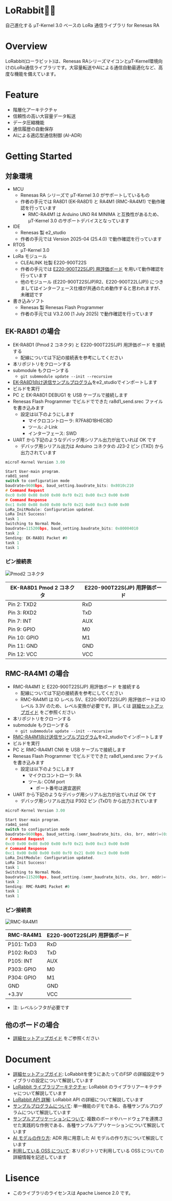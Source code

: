 # LoRabbit🐰📡

自己進化する μT-Kernel 3.0 ベースの LoRa 通信ライブラリ for Renesas RA

# Overview

LoRabbit(ローラビット)は、Renesas RAシリーズマイコンとμT-Kernel環境向けのLoRa通信ライブラリです。大容量転送やAIによる通信自動最適化など、高度な機能を備えています。

# Feature

- 階層化アーキテクチャ
- 信頼性の高い大容量データ転送
- データ圧縮機能
- 通信履歴の自動保存
- AIによる適応型通信制御 (AI-ADR)

# Getting Started

## 対象環境

- MCU
  - Renesas RA シリーズで μT-Kernel 3.0 がサポートしているもの
  - 作者の手元では RA8D1 (EK-RA8D1) と RA4M1 (RMC-RA4M1) で動作確認を行っています
    - RMC-RA4M1 は Arduino UNO R4 MINIMA と互換性があるため、μT-Kernel 3.0 のサポートデバイスとなっています
- IDE
  - Renesas 製 e2_studio
  - 作者の手元では Version 2025-04 (25.4.0) で動作確認を行っています
- RTOS
  - μT-Kernel 3.0
- LoRa モジュール
  - CLEALINK 社製 E220-900T22S
  - 作者の手元では [E220-900T22S(JP) 用評価ボード][lora-ev-link] を用いて動作確認を行っています
  - 他のモジュール (E220-900T22S(JP)R2、E220-900T22L(JP)) につきましてはインターフェース仕様が共通のため動作すると思われますが、未確認です
- 書き込みソフト
  - Renesas 製 Renesas Flash Programmer
  - 作者の手元では V3.2.00 [1 July 2025] で動作確認を行っています

## EK-RA8D1 の場合

- EK-RA8D1 (Pmod 2 コネクタ) と E220-900T22S(JP) 用評価ボード を接続する
  - 配線については下記の接続表を参考にしてください
- 本リポジトリをクローンする
- submodule もクローンする
  - `git submmodule update --init --recursive`
- [EK-RA8D1向け送信サンプルプログラム][example-ra8d1_send-link]をe2_studioでインポートします
- ビルドを実行
- PC と EK-RA8D1 DEBUG1 を USB ケーブルで接続します
- Renesas Flash Programmer でビルドでできた ra8d1_send.srec ファイルを書き込みます
  - 設定は以下のようにします
    - マイクロコントローラ: R7FA8D1BHECBD
    - ツール: J-Link
    - インターフェース: SWD
- UART から下記のようなデバッグ用シリアル出力が出ていれば OK です
  - デバッグ用シリアル出力は Arduino コネクタの J23-2 ピン (TXD) から出力されています

```c
microT-Kernel Version 3.00

Start User-main program.
ra8d1_send
switch to configuration mode
baudrate=9600bps, baud_setting.baudrate_bits: 0x8010c210
# Command Request
0xc0 0x00 0x08 0x00 0x00 0xf0 0x21 0x00 0xc3 0x00 0x00 
# Command Response
0xc1 0x00 0x08 0x00 0x00 0xf0 0x21 0x00 0xc3 0x00 0x00 
LoRa_InitModule: Configuration updated.
LoRa Init Success!
task 1
Switching to Normal Mode.
baudrate=115200bps, baud_setting.baudrate_bits: 0x80004010
task 2
Sending: EK-RA8D1 Packet #0
task 1
task 1
```

### ピン接続表

![Pmod2 コネクタ](./assets/EK-RA8D1_Pmod2.png)

| EK-RA8D1 Pmod 2 コネクタ| E220-900T22S(JP) 用評価ボード |
|---|---|
| Pin 2: TXD2  | RxD |
| Pin 3: RXD2  | TxD |
| Pin 7: INT   | AUX |
| Pin 9: GPIO  | M0  |
| Pin 10: GPIO | M1  |
| Pin 11: GND  | GND |
| Pin 12: VCC  | VCC |

## RMC-RA4M1 の場合

- RMC-RA4M1 と E220-900T22S(JP) 用評価ボード を接続する
  - 配線については下記の接続表を参考にしてください
  - RMC-RA4M1 は IO レベル 5V、E220-900T22S(JP) 用評価ボードは IO レベル 3.3V のため、レベル変換が必要です。詳しくは [詳細セットアップガイド][setup-link] をご参照ください
- 本リポジトリをクローンする
- submodule もクローンする
  - `git submmodule update --init --recursive`
- [RMC-RA4M1向け送信サンプルプログラム][example-ra4m1_send-link]をe2_studioでインポートします
- ビルドを実行
- PC と RMC-RA4M1 CN6 を USB ケーブルで接続します
- Renesas Flash Programmer でビルドでできた ra8d1_send.srec ファイルを書き込みます
  - 設定は以下のようにします
    - マイクロコントローラ: RA
    - ツール: COM port
      - ポート番号は適宜選択
- UART から下記のようなデバッグ用シリアル出力が出ていれば OK です
  - デバッグ用シリアル出力は P302 ピン (TxD1) から出力されています

```c
microT-Kernel Version 3.00

Start User-main program.
ra4m1_send
switch to configuration mode
baudrate=9600bps, baud_setting.(semr_baudrate_bits, cks, brr, mddr)=(0x00, 0, 0x9b, 0x80)
# Command Request
0xc0 0x00 0x08 0x00 0x00 0xf0 0x21 0x00 0xc3 0x00 0x00 
# Command Response
0xc1 0x00 0x08 0x00 0x00 0xf0 0x21 0x00 0xc3 0x00 0x00 
LoRa_InitModule: Configuration updated.
LoRa Init Success!
task 1
Switching to Normal Mode.
baudrate=115200bps, baud_setting.(semr_baudrate_bits, cks, brr, mddr)=(0x40, 0, 0x19, 0x80)
task 2
Sending: RMC-RA4M1 Packet #0
task 1
task 1
```

### ピン接続表

![RMC-RA4M1](./assets/RMC-RA4M1.png)

| RMC-RA4M1 | E220-900T22S(JP) 用評価ボード |
|---|---|
| P101: TxD3   | RxD |
| P102: RxD3   | TxD |
| P105: INT    | AUX |
| P303: GPIO   | M0  |
| P304: GPIO   | M1  |
| GND          | GND |
| +3.3V        | VCC |

* 注: レベルシフタが必要です

## 他のボードの場合

- [詳細セットアップガイド][setup-link] をご参照ください

# Document

- [詳細セットアップガイド][setup-link]: LoRabbitを使うにあたってのFSP の詳細設定やライブラリの設定について解説しています
- [LoRabbit ライブラリアーキテクチャ][architecture-link]: LoRabbit のライブラリアーキテクチャについて解説しています
- [LoRabbit API 詳解][api-link]: LoRabbit API の詳細について解説しています
- [サンプルプログラムについて][examples-link]: 単一機能のデモである、各種サンプルプログラムについて解説しています
- [サンプルアプリケーションについて][apps-link]: 複数のボードやハードウェアを連携させた実践的な作例である、各種サンプルアプリケーションについて解説しています
- [AI モデルの作り方][ai_adr-link]: ADR 用に用意した AI モデルの作り方について解説しています
- [利用している OSS について][oss-link]: 本リポジトリで利用している OSS についての詳細情報を記述しています

# Lisence

- このライブラリのライセンスは Apache Lisence 2.0 です。

[example-ra8d1_send-link]: https://github.com/men100/LoRabbit/tree/main/examples/ra8d1_send
[example-ra4m1_send-link]: https://github.com/men100/LoRabbit/tree/main/examples/ra4m1_send
[lora-ev-link]: https://dragon-torch.tech/rf-modules/lora/e220-900t22s-jp-ev1/
[setup-link]: docs/setup.md
[architecture-link]: docs/architecture.md
[api-link]: https://men100.github.io/LoRabbit
[examples-link]: docs/examples.md
[apps-link]: docs/apps.md
[ai_adr-link]: docs/ai_adr.md
[oss-link]: docs/oss.md
